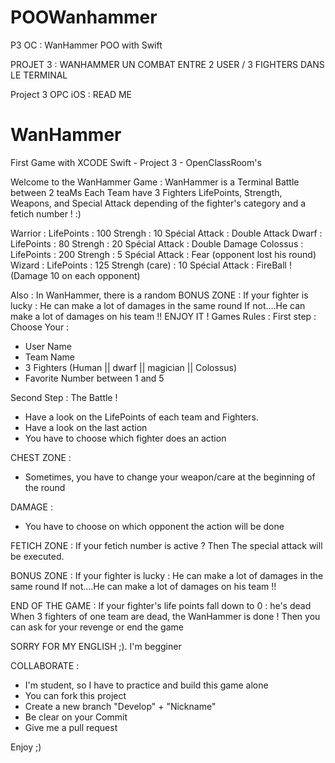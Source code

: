 # POOWanhammer
P3 OC : WanHammer POO with Swift

PROJET 3 : WANHAMMER
UN COMBAT ENTRE 2 USER / 3 FIGHTERS DANS LE TERMINAL

Project 3 OPC iOS : READ ME
# WanHammer
First Game with XCODE Swift - Project 3 - OpenClassRoom's


Welcome to the WanHammer Game :
WanHammer is a Terminal Battle between 2 teaMs
Each Team have 3 Fighters
LifePoints, Strength, Weapons, and Special Attack depending of the fighter's category and a fetich number ! :)

Warrior     : 
LifePoints     : 100
Strengh      : 10
Spécial Attack    : Double Attack
Dwarf         : 
LifePoints     : 80
Strengh      : 20
Spécial Attack    : Double Damage
Colossus     : 
LifePoints     : 200
Strengh      : 5
Spécial Attack    : Fear (opponent lost his round)
Wizard         : 
LifePoints     : 125
Strengh (care) : 10
Spécial Attack    : FireBall ! (Damage 10 on each opponent)


Also : In WanHammer, there is a random BONUS ZONE : 
If your fighter is lucky : He can make a lot of damages in the same round
If not....He can make a lot of damages on his team !! 
ENJOY IT !
Games Rules : 
First step : 
Choose Your :
- User Name
- Team Name
- 3 Fighters (Human || dwarf || magician || Colossus)
- Favorite Number between 1 and 5

Second Step : 
The Battle !
- Have a look on the LifePoints of each team and Fighters.
- Have a look on the last action
- You have to choose which fighter does an action

CHEST ZONE : 
- Sometimes, you have to change your weapon/care at the beginning of the round

DAMAGE : 
- You have to choose on which opponent the action will be done

FETICH ZONE : 
If your fetich number is active ? Then The special attack will be executed.

BONUS ZONE : 
If your fighter is lucky : He can make a lot of damages in the same round
If not....He can make a lot of damages on his team !! 


END OF THE GAME : 
If your fighter's life points fall down to 0 : he's dead 
When 3 fighters of one team are dead, the WanHammer is done !
Then you can ask for your revenge or end the game












SORRY FOR MY ENGLISH ;). I'm begginer 

COLLABORATE : 
- I'm student, so I have to practice and build this game alone
- You can fork this project
- Create a new branch "Develop" + "Nickname"
- Be clear on your Commit
- Give me a pull request 

Enjoy ;) 


